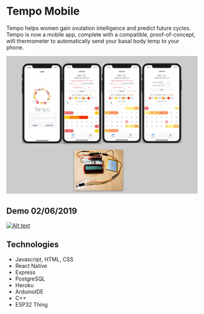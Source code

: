 # Tempo Mobile

Tempo helps women gain ovulation intelligence and predict future cycles. Tempo is now a mobile app, complete with a compatible, proof-of-concept, wifi thermometer to automatically send your basal body temp to your phone.

![screenshot](./tempo-mobile.png)

## Demo 02/06/2019

[![Alt text](https://i9.ytimg.com/vi/eW5qm1l2TSk/mqdefault.jpg?sqp=CMz4tuMF&rs=AOn4CLAD5zO_hyZDCW6-0kCcrZ7dnF2qVQ&time=1550695513777)](https://www.youtube.com/watch?v=eW5qm1l2TSk)

## Technologies

* Javascript, HTML, CSS
* React Native
* Express
* PostgreSQL
* Heroku
* ArduinoIDE
* C++
* ESP32 Thing
